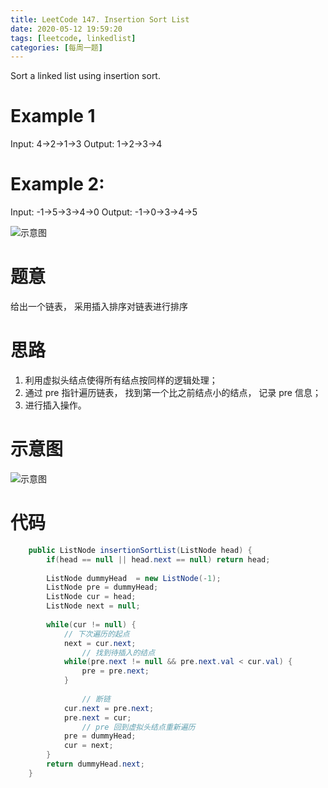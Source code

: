 ```yaml
---
title: LeetCode 147. Insertion Sort List
date: 2020-05-12 19:59:20
tags: [leetcode, linkedlist]
categories: [每周一题]
---
```


Sort a linked list using insertion sort.

<!--more-->

# Example 1

Input: 4->2->1->3
Output: 1->2->3->4

# Example 2:

Input: -1->5->3->4->0
Output: -1->0->3->4->5

![示意图](/example.gif)

# 题意

给出一个链表， 采用插入排序对链表进行排序

# 思路

1.  利用虚拟头结点使得所有结点按同样的逻辑处理；
2.  通过 pre 指针遍历链表， 找到第一个比之前结点小的结点， 记录 pre 信息；
3.  进行插入操作。

# 示意图

![示意图](/插入排序.png)

# 代码

```java
    public ListNode insertionSortList(ListNode head) {
        if(head == null || head.next == null) return head;
        
        ListNode dummyHead  = new ListNode(-1);
        ListNode pre = dummyHead;
        ListNode cur = head;
        ListNode next = null;
        
        while(cur != null) {
        	// 下次遍历的起点
            next = cur.next;
            	// 找到待插入的结点
            while(pre.next != null && pre.next.val < cur.val) {
                pre = pre.next;
            }
            	
            	// 断链
            cur.next = pre.next;
            pre.next = cur;
            	// pre 回到虚拟头结点重新遍历
            pre = dummyHead;            
            cur = next;
        }
        return dummyHead.next;
    }
```